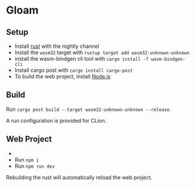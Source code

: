 # Gloam

## Setup

- Install [rust](https://rustup.rs/) with the nightly channel
- Install the `wasm32` target with `rustup target add wasm32-unknown-unknown`
- install the wasm-bindgen cli tool with `cargo install -f wasm-bindgen-cli`
- Install cargo post with `cargo install cargo-post`
- To build the web project, install [Node.js](https://nodejs.org/en/download) 

## Build

Run `cargo post build --target wasm32-unknown-unknown --release`.

A run configuration is provided for CLion.

## Web Project
- 
- Run `npm i`
- Run `npm run dev`

Rebuilding the rust will automatically reload the web project.
